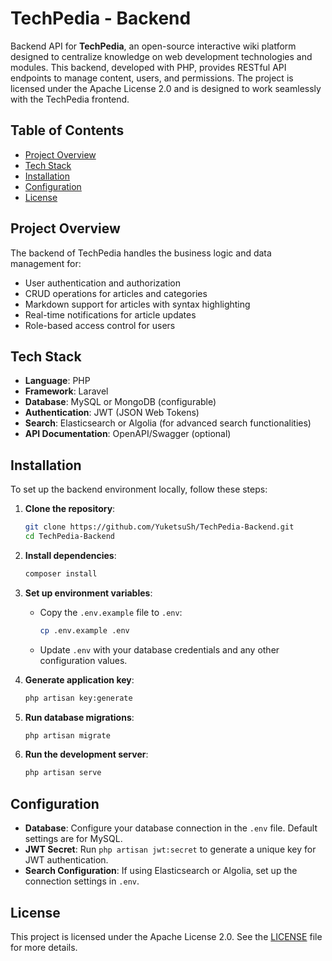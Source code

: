 # TechPedia - Backend

Backend API for **TechPedia**, an open-source interactive wiki platform designed to centralize knowledge on web development technologies and modules. This backend, developed with PHP, provides RESTful API endpoints to manage content, users, and permissions. The project is licensed under the Apache License 2.0 and is designed to work seamlessly with the TechPedia frontend.

## Table of Contents

- [Project Overview](#project-overview)
- [Tech Stack](#tech-stack)
- [Installation](#installation)
- [Configuration](#configuration)
- [License](#license)

## Project Overview

The backend of TechPedia handles the business logic and data management for:
- User authentication and authorization
- CRUD operations for articles and categories
- Markdown support for articles with syntax highlighting
- Real-time notifications for article updates
- Role-based access control for users

## Tech Stack

- **Language**: PHP
- **Framework**: Laravel
- **Database**: MySQL or MongoDB (configurable)
- **Authentication**: JWT (JSON Web Tokens)
- **Search**: Elasticsearch or Algolia (for advanced search functionalities)
- **API Documentation**: OpenAPI/Swagger (optional)

## Installation

To set up the backend environment locally, follow these steps:

1. **Clone the repository**:
   ```bash
   git clone https://github.com/YuketsuSh/TechPedia-Backend.git
   cd TechPedia-Backend
   ```

2. **Install dependencies**:
   ```bash
   composer install
   ```

3. **Set up environment variables**:
    - Copy the `.env.example` file to `.env`:
      ```bash
      cp .env.example .env
      ```
    - Update `.env` with your database credentials and any other configuration values.

4. **Generate application key**:
   ```bash
   php artisan key:generate
   ```

5. **Run database migrations**:
   ```bash
   php artisan migrate
   ```

6. **Run the development server**:
   ```bash
   php artisan serve
   ```

## Configuration

- **Database**: Configure your database connection in the `.env` file. Default settings are for MySQL.
- **JWT Secret**: Run `php artisan jwt:secret` to generate a unique key for JWT authentication.
- **Search Configuration**: If using Elasticsearch or Algolia, set up the connection settings in `.env`.


## License

This project is licensed under the Apache License 2.0. See the [LICENSE](LICENSE) file for more details.